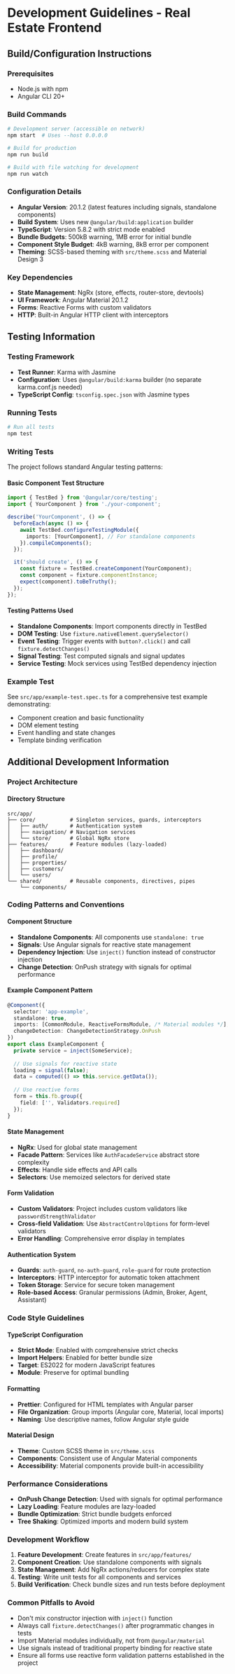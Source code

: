 # Development Guidelines - Real Estate Frontend

## Build/Configuration Instructions

### Prerequisites
- Node.js with npm
- Angular CLI 20+

### Build Commands
```bash
# Development server (accessible on network)
npm start  # Uses --host 0.0.0.0

# Build for production
npm run build

# Build with file watching for development
npm run watch
```

### Configuration Details
- **Angular Version**: 20.1.2 (latest features including signals, standalone components)
- **Build System**: Uses new `@angular/build:application` builder
- **TypeScript**: Version 5.8.2 with strict mode enabled
- **Bundle Budgets**: 500kB warning, 1MB error for initial bundle
- **Component Style Budget**: 4kB warning, 8kB error per component
- **Theming**: SCSS-based theming with `src/theme.scss` and Material Design 3

### Key Dependencies
- **State Management**: NgRx (store, effects, router-store, devtools)
- **UI Framework**: Angular Material 20.1.2
- **Forms**: Reactive Forms with custom validators
- **HTTP**: Built-in Angular HTTP client with interceptors

## Testing Information

### Testing Framework
- **Test Runner**: Karma with Jasmine
- **Configuration**: Uses `@angular/build:karma` builder (no separate karma.conf.js needed)
- **TypeScript Config**: `tsconfig.spec.json` with Jasmine types

### Running Tests
```bash
# Run all tests
npm test
```

### Writing Tests
The project follows standard Angular testing patterns:

#### Basic Component Test Structure
```typescript
import { TestBed } from '@angular/core/testing';
import { YourComponent } from './your-component';

describe('YourComponent', () => {
  beforeEach(async () => {
    await TestBed.configureTestingModule({
      imports: [YourComponent], // For standalone components
    }).compileComponents();
  });

  it('should create', () => {
    const fixture = TestBed.createComponent(YourComponent);
    const component = fixture.componentInstance;
    expect(component).toBeTruthy();
  });
});
```

#### Testing Patterns Used
- **Standalone Components**: Import components directly in TestBed
- **DOM Testing**: Use `fixture.nativeElement.querySelector()` 
- **Event Testing**: Trigger events with `button?.click()` and call `fixture.detectChanges()`
- **Signal Testing**: Test computed signals and signal updates
- **Service Testing**: Mock services using TestBed dependency injection

### Example Test
See `src/app/example-test.spec.ts` for a comprehensive test example demonstrating:
- Component creation and basic functionality
- DOM element testing
- Event handling and state changes
- Template binding verification

## Additional Development Information

### Project Architecture

#### Directory Structure
```
src/app/
├── core/           # Singleton services, guards, interceptors
│   ├── auth/       # Authentication system
│   ├── navigation/ # Navigation services
│   └── store/      # Global NgRx store
├── features/       # Feature modules (lazy-loaded)
│   ├── dashboard/
│   ├── profile/
│   ├── properties/
│   ├── customers/
│   └── users/
└── shared/         # Reusable components, directives, pipes
    └── components/
```

### Coding Patterns and Conventions

#### Component Structure
- **Standalone Components**: All components use `standalone: true`
- **Signals**: Use Angular signals for reactive state management
- **Dependency Injection**: Use `inject()` function instead of constructor injection
- **Change Detection**: OnPush strategy with signals for optimal performance

#### Example Component Pattern
```typescript
@Component({
  selector: 'app-example',
  standalone: true,
  imports: [CommonModule, ReactiveFormsModule, /* Material modules */],
  changeDetection: ChangeDetectionStrategy.OnPush
})
export class ExampleComponent {
  private service = inject(SomeService);
  
  // Use signals for reactive state
  loading = signal(false);
  data = computed(() => this.service.getData());
  
  // Use reactive forms
  form = this.fb.group({
    field: ['', Validators.required]
  });
}
```

#### State Management
- **NgRx**: Used for global state management
- **Facade Pattern**: Services like `AuthFacadeService` abstract store complexity
- **Effects**: Handle side effects and API calls
- **Selectors**: Use memoized selectors for derived state

#### Form Validation
- **Custom Validators**: Project includes custom validators like `passwordStrengthValidator`
- **Cross-field Validation**: Use `AbstractControlOptions` for form-level validators
- **Error Handling**: Comprehensive error display in templates

#### Authentication System
- **Guards**: `auth-guard`, `no-auth-guard`, `role-guard` for route protection
- **Interceptors**: HTTP interceptor for automatic token attachment
- **Token Storage**: Service for secure token management
- **Role-based Access**: Granular permissions (Admin, Broker, Agent, Assistant)

### Code Style Guidelines

#### TypeScript Configuration
- **Strict Mode**: Enabled with comprehensive strict checks
- **Import Helpers**: Enabled for better bundle size
- **Target**: ES2022 for modern JavaScript features
- **Module**: Preserve for optimal bundling

#### Formatting
- **Prettier**: Configured for HTML templates with Angular parser
- **File Organization**: Group imports (Angular core, Material, local imports)
- **Naming**: Use descriptive names, follow Angular style guide

#### Material Design
- **Theme**: Custom SCSS theme in `src/theme.scss`
- **Components**: Consistent use of Angular Material components
- **Accessibility**: Material components provide built-in accessibility

### Performance Considerations
- **OnPush Change Detection**: Used with signals for optimal performance
- **Lazy Loading**: Feature modules are lazy-loaded
- **Bundle Optimization**: Strict bundle budgets enforced
- **Tree Shaking**: Optimized imports and modern build system

### Development Workflow
1. **Feature Development**: Create features in `src/app/features/`
2. **Component Creation**: Use standalone components with signals
3. **State Management**: Add NgRx actions/reducers for complex state
4. **Testing**: Write unit tests for all components and services
5. **Build Verification**: Check bundle sizes and run tests before deployment

### Common Pitfalls to Avoid
- Don't mix constructor injection with `inject()` function
- Always call `fixture.detectChanges()` after programmatic changes in tests
- Import Material modules individually, not from `@angular/material`
- Use signals instead of traditional property binding for reactive state
- Ensure all forms use reactive form validation patterns established in the project
